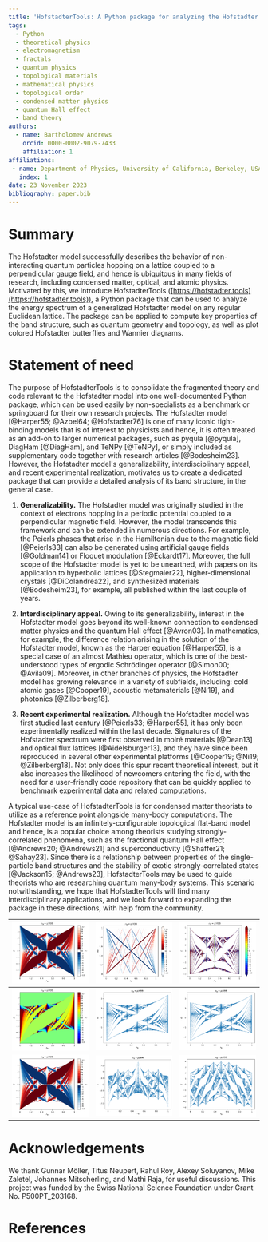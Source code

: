 ```yaml
---
title: 'HofstadterTools: A Python package for analyzing the Hofstadter model'
tags:
  - Python
  - theoretical physics
  - electromagnetism
  - fractals
  - quantum physics
  - topological materials
  - mathematical physics
  - topological order
  - condensed matter physics
  - quantum Hall effect
  - band theory
authors:
  - name: Bartholomew Andrews
    orcid: 0000-0002-9079-7433
    affiliation: 1
affiliations:
 - name: Department of Physics, University of California, Berkeley, USA
   index: 1
date: 23 November 2023
bibliography: paper.bib
---
```


# Summary

The Hofstadter model successfully describes the behavior of non-interacting quantum particles hopping on a lattice coupled to a perpendicular gauge field, and hence is ubiquitous in many fields of research, including condensed matter, optical, and atomic physics. Motivated by this, we introduce HofstadterTools ([https://hofstadter.tools](https://hofstadter.tools)), a Python package that can be used to analyze the energy spectrum of a generalized Hofstadter model on any regular Euclidean lattice. The package can be applied to compute key properties of the band structure, such as quantum geometry and topology, as well as plot colored Hofstadter butterflies and Wannier diagrams.

# Statement of need

The purpose of HofstadterTools is to consolidate the fragmented theory and code relevant to the Hofstadter model into one well-documented Python package, which can be used easily by non-specialists as a benchmark or springboard for their own research projects. The Hofstadter model [@Harper55; @Azbel64; @Hofstadter76] is one of many iconic tight-binding models that is of interest to physicists and hence, it is often treated as an add-on to larger numerical packages, such as pyqula [@pyqula], DiagHam [@DiagHam], and TeNPy [@TeNPy], or simply included as supplementary code together with research articles [@Bodesheim23]. However, the Hofstadter model's generalizability, interdisciplinary appeal, and recent experimental realization, motivates us to create a dedicated package that can provide a detailed analysis of its band structure, in the general case.

1) **Generalizability.** The Hofstadter model was originally studied in the context of electrons hopping in a periodic potential coupled to a perpendicular magnetic field. However, the model transcends this framework and can be extended in numerous directions. For example, the Peierls phases that arise in the Hamiltonian due to the magnetic field [@Peierls33] can also be generated using artificial gauge fields [@Goldman14] or Floquet modulation [@Eckardt17]. Moreover, the full scope of the Hofstadter model is yet to be unearthed, with papers on its application to hyperbolic lattices [@Stegmaier22], higher-dimensional crystals [@DiColandrea22], and synthesized materials [@Bodesheim23], for example, all published within the last couple of years.

2) **Interdisciplinary appeal.** Owing to its generalizability, interest in the Hofstadter model goes beyond its well-known connection to condensed matter physics and the quantum Hall effect [@Avron03]. In mathematics, for example, the difference relation arising in the solution of the Hofstadter model, known as the Harper equation [@Harper55], is a special case of an almost Mathieu operator, which is one of the best-understood types of ergodic Schrödinger operator [@Simon00; @Avila09]. Moreover, in other branches of physics, the Hofstadter model has growing relevance in a variety of subfields, including: cold atomic gases [@Cooper19], acoustic metamaterials [@Ni19], and photonics [@Zilberberg18].

3) **Recent experimental realization.** Although the Hofstadter model was first studied last century [@Peierls33; @Harper55], it has only been experimentally realized within the last decade. Signatures of the Hofstadter spectrum were first observed in moiré materials [@Dean13] and optical flux lattices [@Aidelsburger13], and they have since been reproduced in several other experimental platforms [@Cooper19; @Ni19; @Zilberberg18]. Not only does this spur recent theoretical interest, but it also increases the likelihood of newcomers entering the field, with the need for a user-friendly code repository that can be quickly applied to benchmark experimental data and related computations.

A typical use-case of HofstadterTools is for condensed matter theorists to utilize as a reference point alongside many-body computations. The Hofstadter model is an infinitely-configurable topological flat-band model and hence, is a popular choice among theorists studying strongly-correlated phenomena, such as the fractional quantum Hall effect [@Andrews20; @Andrews21] and superconductivity [@Shaffer21; @Sahay23]. Since there is a relationship between properties of the single-particle band structures and the stability of exotic strongly-correlated states [@Jackson15; @Andrews23], HofstadterTools may be used to guide theorists who are researching quantum many-body systems. This scenario notwithstanding, we hope that HofstadterTools will find many interdisciplinary applications, and we look forward to expanding the package in these directions, with help from the community.   

| ![hello](..%2Fdocs%2Fsource%2Fimages%2Fgallery%2Fbutterfly_square_q_499_t_1_col_plane_red-blue_dpi_500.png) | ![wannier_square_q_499_t_1_col_plane_red-blue_dpi_500.png](..%2Fdocs%2Fsource%2Fimages%2Fgallery%2Fwannier_square_q_499_t_1_col_plane_red-blue_dpi_500.png) | ![butterfly_square_q_499_t_1_0_-0.25_col_point_jet_dpi_500.png](..%2Fdocs%2Fsource%2Fimages%2Fgallery%2Fbutterfly_square_q_499_t_1_0_-0.25_col_point_jet_dpi_500.png) |
|-----------------------------------------------------------------------------------------------------------|-------------------------------------------------------------------|-|
| ![butterfly_triangular_q_499_t_1_col_plane_jet_dpi_500.png](..%2Fdocs%2Fsource%2Fimages%2Fgallery%2Fbutterfly_triangular_q_499_t_1_col_plane_jet_dpi_500.png) | ![butterfly_bravais_q_499_t_0.5_0.2_alpha_1_theta_67_180_dpi_500.png](..%2Fdocs%2Fsource%2Fimages%2Fgallery%2Fbutterfly_bravais_q_499_t_0.5_0.2_alpha_1_theta_67_180_dpi_500.png) | ![butterfly_bravais_q_499_t_0.5_0.2_alpha_1_theta_67_180_dpi_500.png](..%2Fdocs%2Fsource%2Fimages%2Fgallery%2Fbutterfly_bravais_q_499_t_0.5_0.2_alpha_1_theta_67_180_dpi_500.png) |
| ![hello](..%2Fdocs%2Fsource%2Fimages%2Fgallery%2Fbutterfly_square_q_499_t_1_col_plane_red-blue_dpi_500.png) | ![butterfly_honeycomb_q_499_t_1_1_alpha_1_theta_1_3_period_6_dpi_500.png](..%2Fdocs%2Fsource%2Fimages%2Fgallery%2Fbutterfly_honeycomb_q_499_t_1_1_alpha_1_theta_1_3_period_6_dpi_500.png) | ![butterfly_kagome_q_499_t_1_alpha_1_theta_1_3_period_8_dpi_500.png](..%2Fdocs%2Fsource%2Fimages%2Fgallery%2Fbutterfly_kagome_q_499_t_1_alpha_1_theta_1_3_period_8_dpi_500.png) |

# Acknowledgements

We thank Gunnar Möller, Titus Neupert, Rahul Roy, Alexey Soluyanov, Mike Zaletel, Johannes Mitscherling, and Mathi Raja, for useful discussions. This project was funded by the Swiss National Science Foundation under Grant No. P500PT_203168.

# References